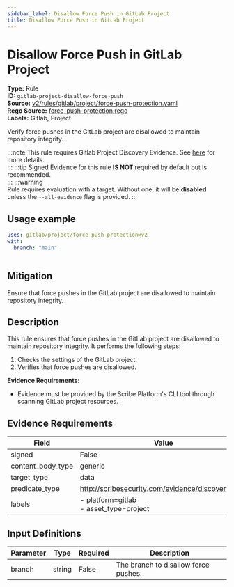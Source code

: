 ```yaml
---
sidebar_label: Disallow Force Push in GitLab Project
title: Disallow Force Push in GitLab Project
---  
```

# Disallow Force Push in GitLab Project  
**Type:** Rule  
**ID:** `gitlab-project-disallow-force-push`  
**Source:** [v2/rules/gitlab/project/force-push-protection.yaml](https://github.com/scribe-public/sample-policies/blob/main/v2/rules/gitlab/project/force-push-protection.yaml)  
**Rego Source:** [force-push-protection.rego](https://github.com/scribe-public/sample-policies/blob/main/v2/rules/gitlab/project/force-push-protection.rego)  
**Labels:** Gitlab, Project  

Verify force pushes in the GitLab project are disallowed to maintain repository integrity.

:::note 
This rule requires Gitlab Project Discovery Evidence. See [here](https://deploy-preview-299--scribe-security.netlify.app/docs/platforms/discover#gitlab-discovery) for more details.  
::: 
:::tip 
Signed Evidence for this rule **IS NOT** required by default but is recommended.  
::: 
:::warning  
Rule requires evaluation with a target. Without one, it will be **disabled** unless the `--all-evidence` flag is provided.
::: 

## Usage example

```yaml
uses: gitlab/project/force-push-protection@v2
with:
  branch: "main"
  
```

## Mitigation  
Ensure that force pushes in the GitLab project are disallowed to maintain repository integrity.


## Description  
This rule ensures that force pushes in the GitLab project are disallowed to maintain repository integrity.
It performs the following steps:

1. Checks the settings of the GitLab project.
2. Verifies that force pushes are disallowed.

**Evidence Requirements:**
- Evidence must be provided by the Scribe Platform's CLI tool through scanning GitLab project resources.


## Evidence Requirements  
| Field | Value |
|-------|-------|
| signed | False |
| content_body_type | generic |
| target_type | data |
| predicate_type | http://scribesecurity.com/evidence/discovery/v0.1 |
| labels | - platform=gitlab<br/>- asset_type=project |

## Input Definitions  
| Parameter | Type | Required | Description |
|-----------|------|----------|-------------|
| branch | string | False | The branch to disallow force pushes. |

